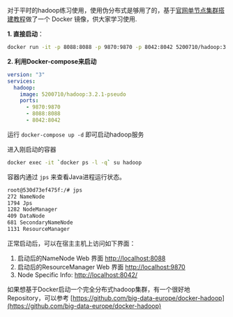 对于平时的hadoop练习使用，使用伪分布式是够用了的，基于[官网单节点集群搭建教程](https://hadoop.apache.org/docs/stable/hadoop-project-dist/hadoop-common/SingleCluster.html)做了一个 Docker 镜像，供大家学习使用.

**1. 直接启动**：

```bash
docker run -it -p 8088:8088 -p 9870:9870 -p 8042:8042 5200710/hadoop:3.2.1-pseudo bash
```

**2. 利用Docker-compose来启动**

```yml
version: "3"
services:
  hadoop:
    image: 5200710/hadoop:3.2.1-pseudo
    ports:
      - 9870:9870
      - 8088:8088
      - 8042:8042
```

运行 `docker-compose up -d` 即可启动hadoop服务

进入刚启动的容器

```bash
docker exec -it `docker ps -l -q` su hadoop
```

容器内通过 `jps` 来查看Java进程运行状态。

```bash
root@530d73ef475f:/# jps
272 NameNode
1794 Jps
1282 NodeManager
409 DataNode
681 SecondaryNameNode
1131 ResourceManager
```

正常启动后，可以在宿主主机上访问如下界面：

1. 启动后的NameNode Web 界面 [http://localhost:8088](http://localhost:8088)
2. 启动后的ResourceManager Web 界面 [http://localhost:9870](http://localhost:9870)
3. Node Specific Info: [http://localhost:8042/](http://localhost:8042/)

如果想基于Docker启动一个完全分布式hadoop集群，有一个很好地 Repository，可以参考 [https://github.com/big-data-europe/docker-hadoop](https://github.com/big-data-europe/docker-hadoop)

